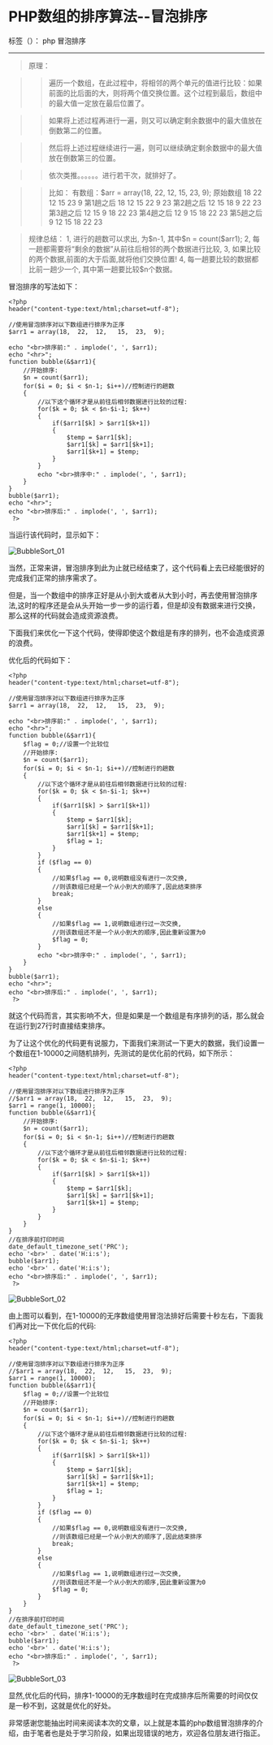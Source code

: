 ﻿# PHP数组的排序算法--冒泡排序

标签（）： php 冒泡排序

---

>原理：

>>遍历一个数组，在此过程中，将相邻的两个单元的值进行比较：如果前面的比后面的大，则将两个值交换位置。这个过程到最后，数组中的最大值一定放在最后位置了。

>>如果将上述过程再进行一遍，则又可以确定剩余数据中的最大值放在倒数第二的位置。

>>然后将上述过程继续进行一遍，则可以继续确定剩余数据中的最大值放在倒数第三的位置。

>>依次类推。。。。。。进行若干次，就排好了。

>>比如：
有数组：$arr = array(18,  22,  12,   15,  23,  9);
原始数组	18	22	12	15	23	9
第1趟之后	18	12	15	22	9	23
第2趟之后	12	15	18	9	22	23
第3趟之后	12	15	9	18	22	23
第4趟之后	12	9	15	18	22	23
第5趟之后	9	12	15	18	22	23

>规律总结：
1, 进行的趟数可以求出, 为\$n-1,  其中\$n = count(\$arr1);
2, 每一趟都需要将“剩余的数据”从前往后相邻的两个数据进行比较,
3, 如果比较的两个数据,前面的大于后面,就将他们交换位置!
4, 每一趟要比较的数据都比前一趟少一个, 其中第一趟要比较$n个数据。

冒泡排序的写法如下：

```
<?php 
header("content-type:text/html;charset=utf-8");

//使用冒泡排序对以下数组进行排序为正序
$arr1 = array(18,  22,  12,   15,  23,  9);

echo "<br>排序前:" . implode(', ', $arr1);
echo "<hr>";
function bubble(&$arr1){
    //开始排序:
    $n = count($arr1);
    for($i = 0; $i < $n-1; $i++)//控制进行的趟数
    {
    	//以下这个循环才是从前往后相邻数据进行比较的过程:
    	for($k = 0; $k < $n-$i-1; $k++)
    	{
    		if($arr1[$k] > $arr1[$k+1])
    		{
    			$temp = $arr1[$k];
    			$arr1[$k] = $arr1[$k+1];
    			$arr1[$k+1] = $temp;
    		}
    	}
    	echo "<br>排序中:" . implode(', ', $arr1);
    }
}
bubble($arr1);
echo "<hr>";
echo "<br>排序后:" . implode(', ', $arr1);
 ?>
```

当运行该代码时，显示如下：

![BubbleSort_01](https://raw.githubusercontent.com/luchaoshunluhao/images/master/BubbleSort_01.png)

当然，正常来讲，冒泡排序到此为止就已经结束了，这个代码看上去已经能很好的完成我们正常的排序需求了。

但是，当一个数组中的排序正好是从小到大或者从大到小时，再去使用冒泡排序法,这时的程序还是会从头开始一步一步的运行着，但是却没有数据来进行交换，那么这样的代码就会造成资源浪费。

下面我们来优化一下这个代码，使得即使这个数组是有序的排列，也不会造成资源的浪费。

优化后的代码如下：

```
<?php 
header("content-type:text/html;charset=utf-8");

//使用冒泡排序对以下数组进行排序为正序
$arr1 = array(18,  22,  12,   15,  23,  9);

echo "<br>排序前:" . implode(', ', $arr1);
echo "<hr>";
function bubble(&$arr1){
    $flag = 0;//设置一个比较位
    //开始排序:
    $n = count($arr1);
    for($i = 0; $i < $n-1; $i++)//控制进行的趟数
    {
    	//以下这个循环才是从前往后相邻数据进行比较的过程:
    	for($k = 0; $k < $n-$i-1; $k++)
    	{
    		if($arr1[$k] > $arr1[$k+1])
    		{
    			$temp = $arr1[$k];
    			$arr1[$k] = $arr1[$k+1];
    			$arr1[$k+1] = $temp;
    			$flag = 1;
    		}
    	}
    	if ($flag == 0)
    	{
        	//如果$flag == 0,说明数组没有进行一次交换,
        	//则该数组已经是一个从小到大的顺序了,因此结束排序
        	break;
        }
        else
        {
            //如果$flag == 1,说明数组进行过一次交换,
            //则该数组还不是一个从小到大的顺序,因此重新设置为0
            $flag = 0;
        }
    	echo "<br>排序中:" . implode(', ', $arr1);
    }
}
bubble($arr1);
echo "<hr>";
echo "<br>排序后:" . implode(', ', $arr1);
 ?>
```

就这个代码而言，其实影响不大，但是如果是一个数组是有序排列的话，那么就会在运行到27行时直接结束排序。

为了让这个优化的代码更有说服力，下面我们来测试一下更大的数据，我们设置一个数组在1-10000之间随机排列，先测试的是优化前的代码，如下所示：

```
<?php 
header("content-type:text/html;charset=utf-8");

//使用冒泡排序对以下数组进行排序为正序
//$arr1 = array(18,  22,  12,   15,  23,  9);
$arr1 = range(1, 10000);
function bubble(&$arr1){
    //开始排序:
    $n = count($arr1);
    for($i = 0; $i < $n-1; $i++)//控制进行的趟数
    {
    	//以下这个循环才是从前往后相邻数据进行比较的过程:
    	for($k = 0; $k < $n-$i-1; $k++)
    	{
    		if($arr1[$k] > $arr1[$k+1])
    		{
    			$temp = $arr1[$k];
    			$arr1[$k] = $arr1[$k+1];
    			$arr1[$k+1] = $temp;
    		}
    	}
    }
}
//在排序前打印时间
date_default_timezone_set('PRC');
echo '<br>' . date('H:i:s');
bubble($arr1);
echo '<br>' . date('H:i:s');
echo "<br>排序后:" . implode(', ', $arr1);
 ?>
```

![BubbleSort_02](https://raw.githubusercontent.com/luchaoshunluhao/images/master/BubbleSort_02.png)

由上图可以看到，在1-10000的无序数组使用冒泡法排好后需要十秒左右，下面我们再对比一下优化后的代码:

```
<?php 
header("content-type:text/html;charset=utf-8");

//使用冒泡排序对以下数组进行排序为正序
//$arr1 = array(18,  22,  12,   15,  23,  9);
$arr1 = range(1, 10000);
function bubble(&$arr1){
    $flag = 0;//设置一个比较位
    //开始排序:
    $n = count($arr1);
    for($i = 0; $i < $n-1; $i++)//控制进行的趟数
    {
    	//以下这个循环才是从前往后相邻数据进行比较的过程:
    	for($k = 0; $k < $n-$i-1; $k++)
    	{
    		if($arr1[$k] > $arr1[$k+1])
    		{
    			$temp = $arr1[$k];
    			$arr1[$k] = $arr1[$k+1];
    			$arr1[$k+1] = $temp;
                $flag = 1;
    		}
    	}
    	if ($flag == 0) 
        {
            //如果$flag == 0,说明数组没有进行一次交换,
            //则该数组已经是一个从小到大的顺序了,因此结束排序
            break;   
        }
        else
        {
            //如果$flag == 1,说明数组进行过一次交换,
            //则该数组还不是一个从小到大的顺序,因此重新设置为0
            $flag = 0;
        }
    }
}
//在排序前打印时间
date_default_timezone_set('PRC');
echo '<br>' . date('H:i:s');
bubble($arr1);
echo '<br>' . date('H:i:s');
echo "<br>排序后:" . implode(', ', $arr1);
 ?>
```

![BubbleSort_03](https://raw.githubusercontent.com/luchaoshunluhao/images/master/BubbleSort_03.png)

显然,优化后的代码，排序1-10000的无序数组时在完成排序后所需要的时间仅仅是一秒不到，这就是优化的好处。

非常感谢您能抽出时间来阅读本次的文章，以上就是本篇的php数组冒泡排序的介绍，由于笔者也是处于学习阶段，如果出现错误的地方，欢迎各位朋友进行指正。



#
